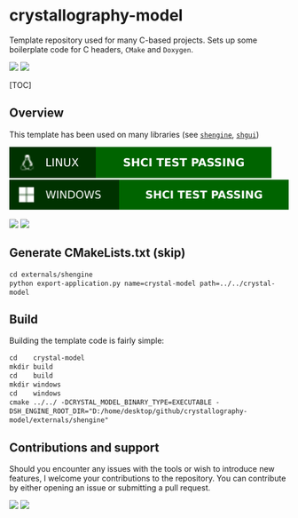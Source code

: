 # crystallography-model

Template repository used for many C-based projects. Sets up some boilerplate code for C headers, `CMake` and `Doxygen`.

![](https://img.shields.io/badge/Sinho_softworks-FFBF00?style=for-the-badge&logo=&logoColor=white&labelColor=990042)
[![](https://img.shields.io/badge/GitHub_repository-000000?style=for-the-badge&logo=github&logoColor=white)](https://github.com/mrsinho/crystallography-model)

[TOC]

## Overview

This template has been used on many libraries (see [`shengine`](https://mrsinho.github.io/shengine-docs), [`shgui`](https://mrsinho.github.io/shgui-docs))

![](.shci/linux/linux-exit-code.svg)
![](.shci/windows/windows-exit-code.svg)

![](https://img.shields.io/badge/Written_in_C-FFBF00?style=for-the-badge&logo=c&logoColor=white&labelColor=FFA000#.svg)
![](https://img.shields.io/badge/Compatible_with_C%2b%2b-FFBF00?style=for-the-badge&logo=c%2b%2b&logoColor=white&labelColor=FFA000#.svg)


## Generate CMakeLists.txt (skip)

```shell
cd externals/shengine
python export-application.py name=crystal-model path=../../crystal-model
```

## Build

Building the template code is fairly simple:

```shell
cd    crystal-model
mkdir build
cd    build
mkdir windows
cd    windows
cmake ../../ -DCRYSTAL_MODEL_BINARY_TYPE=EXECUTABLE -DSH_ENGINE_ROOT_DIR="D:/home/desktop/github/crystallography-model/externals/shengine"
```


## Contributions and support

Should you encounter any issues with the tools or wish to introduce new features, I welcome your contributions to the repository. You can contribute by either opening an issue or submitting a pull request.


[![](https://img.shields.io/badge/Buy_Me_A_Coffee-FFDD00?style=for-the-badge&logo=buy-me-a-coffee&logoColor=black)](https://www.buymeacoffee.com/mrsinho)
![](https://img.shields.io/badge/Sinho_softworks-FFBF00?style=for-the-badge&logo=&logoColor=white&labelColor=990042)
